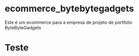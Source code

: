 # ecommerce_bytebytegadgets
Este é um ecommerce para a empresa de projeto de portfolio ByteByteGadgets

# Teste
